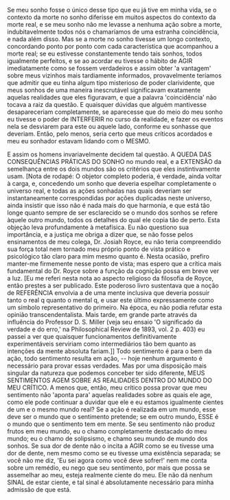 Se meu sonho fosse o único desse tipo que eu já tive em minha vida, se o contexto da morte no sonho diferisse em muitos aspectos do contexto da morte real, e se meu sonho não me levasse a nenhuma ação sobre a morte, indubitavelmente todos nós o chamaríamos de uma estranha coincidência, e nada além disso. Mas se a morte no sonho tivesse um longo contexto, concordando ponto por ponto com cada característica que acompanhou a morte real; se eu estivesse constantemente tendo tais sonhos, todos igualmente perfeitos, e se ao acordar eu tivesse o hábito de AGIR imediatamente como se fossem verdadeiros e assim obter 'a vantagem' sobre meus vizinhos mais tardiamente informados, provavelmente teríamos que admitir que eu tinha algum tipo misterioso de poder clarividente, que meus sonhos de uma maneira inescrutável significavam exatamente aquelas realidades que eles figuravam, e que a palavra 'coincidência' não tocava a raiz da questão. E quaisquer dúvidas que alguém mantivesse desapareceriam completamente, se aparecesse que do meio do meu sonho eu tivesse o poder de INTERFERIR no curso da realidade, e fazer os eventos nela se desviarem para este ou aquele lado, conforme eu sonhasse que deveriam. Então, pelo menos, seria certo que meus críticos acordados e meu eu sonhador estavam lidando com o MESMO.

E assim os homens invariavelmente decidem tal questão. A QUEDA DAS CONSEQUÊNCIAS PRÁTICAS DO SONHO no mundo real, e a EXTENSÃO da semelhança entre os dois mundos são os critérios que eles instintivamente usam. [Nota de rodapé: O objetor completo poderia, é verdade, ainda voltar à carga, e, concedendo um sonho que deveria espelhar completamente o universo real, e todas as ações sonhadas nas quais deveriam ser instantaneamente correspondidas por ações duplicadas neste universo, ainda insistir que isso não é nada mais do que harmonia, e que está tão longe quanto sempre de ser esclarecido se o mundo dos sonhos se refere àquele outro mundo, todos os detalhes do qual ele copia tão de perto. Esta objeção leva profundamente à metafísica. Eu não questiono sua importância, e a justiça me obriga a dizer que, se não fosse pelos ensinamentos de meu colega, Dr. Josiah Royce, eu não teria compreendido sua força total nem tornado meu próprio ponto de vista prático e psicológico tão claro para mim mesmo quanto é. Nesta ocasião, prefiro manter-me firmemente nesse ponto de vista; mas espero que a crítica mais fundamental do Dr. Royce sobre a função da cognição possa em breve ver a luz. [Eu me referi nesta nota ao aspecto religioso da filosofia de Royce, então prestes a ser publicado. Este poderoso livro sustentava que a noção de REFERÊNCIA envolvia a de uma mente inclusiva que deveria possuir tanto o real q quanto o mental q, e usar este último expressamente como um símbolo representativo do primeiro. Na época, eu não podia refutar esta opinião transcendentalista. Mais tarde, em grande parte através da influência do Professor D. S. Miller (veja seu ensaio 'O significado da verdade e do erro,' na Philosophical Review de 1893, vol. 2 p. 403) eu passei a ver que quaisquer funcionamentos definitivamente experimentáveis serviriam como intermediários tão bem quanto as intenções da mente absoluta fariam.]] Todo sentimento é para o bem da ação, todo sentimento resulta em ação, -- hoje nenhum argumento é necessário para provar essas verdades. Mas por uma disposição mais singular da natureza que podemos conceber ter sido diferente, MEUS SENTIMENTOS AGEM SOBRE AS REALIDADES DENTRO DO MUNDO DO MEU CRÍTICO. A menos que, então, meu crítico possa provar que meu sentimento não 'aponta para' aquelas realidades sobre as quais ele age, como ele pode continuar a duvidar que ele e eu estamos igualmente cientes de um e o mesmo mundo real? Se a ação é realizada em um mundo, esse deve ser o mundo que o sentimento pretende; se em outro mundo, ESSE é o mundo que o sentimento tem em mente. Se seu sentimento não produz frutos em meu mundo, eu o chamo completamente destacado do meu mundo; eu o chamo de solipsismo, e chamo seu mundo de mundo dos sonhos. Se sua dor de dente não o incita a AGIR como se eu tivesse uma dor de dente, nem mesmo como se eu tivesse uma existência separada; se você não me diz, 'Eu sei agora como você deve sofrer!' nem me conta sobre um remédio, eu nego que seu sentimento, por mais que possa se assemelhar ao meu, esteja realmente ciente do meu. Ele não dá nenhum SINAL de estar ciente, e tal sinal é absolutamente necessário para minha admissão de que está.